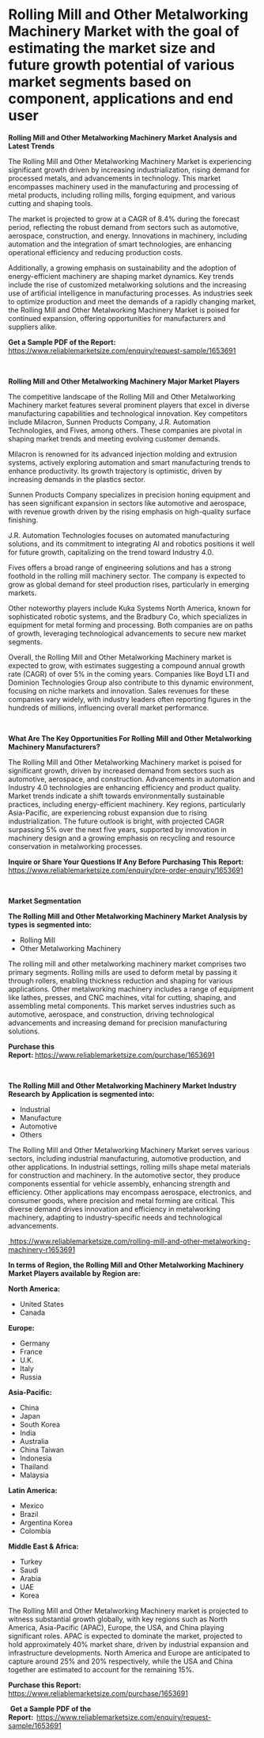 <p><h1>Rolling Mill and Other Metalworking Machinery Market with the goal of estimating the market size and future growth potential of various market segments based on component, applications and end user</h1></p><p><strong>Rolling Mill and Other Metalworking Machinery Market Analysis and Latest Trends</strong></p>
<p><p>The Rolling Mill and Other Metalworking Machinery Market is experiencing significant growth driven by increasing industrialization, rising demand for processed metals, and advancements in technology. This market encompasses machinery used in the manufacturing and processing of metal products, including rolling mills, forging equipment, and various cutting and shaping tools. </p><p>The market is projected to grow at a CAGR of 8.4% during the forecast period, reflecting the robust demand from sectors such as automotive, aerospace, construction, and energy. Innovations in machinery, including automation and the integration of smart technologies, are enhancing operational efficiency and reducing production costs. </p><p>Additionally, a growing emphasis on sustainability and the adoption of energy-efficient machinery are shaping market dynamics. Key trends include the rise of customized metalworking solutions and the increasing use of artificial intelligence in manufacturing processes. As industries seek to optimize production and meet the demands of a rapidly changing market, the Rolling Mill and Other Metalworking Machinery Market is poised for continued expansion, offering opportunities for manufacturers and suppliers alike.</p></p>
<p><strong>Get a Sample PDF of the Report:&nbsp;</strong> <a href="https://www.reliablemarketsize.com/enquiry/request-sample/1653691?utm_campaign=2113&utm_medium=2&utm_source=Github&utm_content=ia&utm_term=18042025&utm_id=rolling-mill-and-other-metalworking-machinery">https://www.reliablemarketsize.com/enquiry/request-sample/1653691</a></p>
<p>&nbsp;</p>
<p><strong>Rolling Mill and Other Metalworking Machinery Major Market Players</strong></p>
<p><p>The competitive landscape of the Rolling Mill and Other Metalworking Machinery market features several prominent players that excel in diverse manufacturing capabilities and technological innovation. Key competitors include Milacron, Sunnen Products Company, J.R. Automation Technologies, and Fives, among others. These companies are pivotal in shaping market trends and meeting evolving customer demands.</p><p>Milacron is renowned for its advanced injection molding and extrusion systems, actively exploring automation and smart manufacturing trends to enhance productivity. Its growth trajectory is optimistic, driven by increasing demands in the plastics sector.</p><p>Sunnen Products Company specializes in precision honing equipment and has seen significant expansion in sectors like automotive and aerospace, with revenue growth driven by the rising emphasis on high-quality surface finishing.</p><p>J.R. Automation Technologies focuses on automated manufacturing solutions, and its commitment to integrating AI and robotics positions it well for future growth, capitalizing on the trend toward Industry 4.0.</p><p>Fives offers a broad range of engineering solutions and has a strong foothold in the rolling mill machinery sector. The company is expected to grow as global demand for steel production rises, particularly in emerging markets.</p><p>Other noteworthy players include Kuka Systems North America, known for sophisticated robotic systems, and the Bradbury Co, which specializes in equipment for metal forming and processing. Both companies are on paths of growth, leveraging technological advancements to secure new market segments.</p><p>Overall, the Rolling Mill and Other Metalworking Machinery market is expected to grow, with estimates suggesting a compound annual growth rate (CAGR) of over 5% in the coming years. Companies like Boyd LTI and Dominion Technologies Group also contribute to this dynamic environment, focusing on niche markets and innovation. Sales revenues for these companies vary widely, with industry leaders often reporting figures in the hundreds of millions, influencing overall market performance.</p></p>
<p>&nbsp;</p>
<p><strong>What Are The Key Opportunities For Rolling Mill and Other Metalworking Machinery Manufacturers?</strong></p>
<p><p>The Rolling Mill and Other Metalworking Machinery market is poised for significant growth, driven by increased demand from sectors such as automotive, aerospace, and construction. Advancements in automation and Industry 4.0 technologies are enhancing efficiency and product quality. Market trends indicate a shift towards environmentally sustainable practices, including energy-efficient machinery. Key regions, particularly Asia-Pacific, are experiencing robust expansion due to rising industrialization. The future outlook is bright, with projected CAGR surpassing 5% over the next five years, supported by innovation in machinery design and a growing emphasis on recycling and resource conservation in metalworking processes.</p></p>
<p><strong>Inquire or Share Your Questions If Any Before Purchasing This Report:</strong> <a href="https://www.reliablemarketsize.com/enquiry/pre-order-enquiry/1653691?utm_campaign=2113&utm_medium=2&utm_source=Github&utm_content=ia&utm_term=18042025&utm_id=rolling-mill-and-other-metalworking-machinery">https://www.reliablemarketsize.com/enquiry/pre-order-enquiry/1653691</a></p>
<p>&nbsp;</p>
<p><strong>Market Segmentation</strong></p>
<p><strong>The Rolling Mill and Other Metalworking Machinery Market Analysis by types is segmented into:</strong></p>
<p><ul><li>Rolling Mill</li><li>Other Metalworking Machinery</li></ul></p>
<p><p>The rolling mill and other metalworking machinery market comprises two primary segments. Rolling mills are used to deform metal by passing it through rollers, enabling thickness reduction and shaping for various applications. Other metalworking machinery includes a range of equipment like lathes, presses, and CNC machines, vital for cutting, shaping, and assembling metal components. This market serves industries such as automotive, aerospace, and construction, driving technological advancements and increasing demand for precision manufacturing solutions.</p></p>
<p><strong>Purchase this Report:&nbsp;</strong><a href="https://www.reliablemarketsize.com/purchase/1653691?utm_campaign=2113&utm_medium=2&utm_source=Github&utm_content=ia&utm_term=18042025&utm_id=rolling-mill-and-other-metalworking-machinery">https://www.reliablemarketsize.com/purchase/1653691</a></p>
<p>&nbsp;</p>
<p><strong>The Rolling Mill and Other Metalworking Machinery Market Industry Research by Application is segmented into:</strong></p>
<p><ul><li>Industrial</li><li>Manufacture</li><li>Automotive</li><li>Others</li></ul></p>
<p><p>The Rolling Mill and Other Metalworking Machinery Market serves various sectors, including industrial manufacturing, automotive production, and other applications. In industrial settings, rolling mills shape metal materials for construction and machinery. In the automotive sector, they produce components essential for vehicle assembly, enhancing strength and efficiency. Other applications may encompass aerospace, electronics, and consumer goods, where precision and metal forming are critical. This diverse demand drives innovation and efficiency in metalworking machinery, adapting to industry-specific needs and technological advancements.</p></p>
<p><a href="https://www.reliablemarketsize.com/rolling-mill-and-other-metalworking-machinery-r1653691?utm_campaign=2113&utm_medium=2&utm_source=Github&utm_content=ia&utm_term=18042025&utm_id=rolling-mill-and-other-metalworking-machinery">&nbsp;https://www.reliablemarketsize.com/rolling-mill-and-other-metalworking-machinery-r1653691</a></p>
<p><strong>In terms of Region, the Rolling Mill and Other Metalworking Machinery Market Players available by Region are:</strong></p>
<p>
    <p> <strong> North America: </strong>
        <ul>
            <li>United States</li>
            <li>Canada</li>
        </ul>
        </p> 
    <p> <strong> Europe: </strong>
        <ul>
            <li>Germany</li>
            <li>France</li>
            <li>U.K.</li>
            <li>Italy</li>
            <li>Russia</li>
        </ul>
        </p> 
    <p> <strong> Asia-Pacific: </strong>
        <ul>
            <li>China</li>
            <li>Japan</li>
            <li>South Korea</li>
            <li>India</li>
            <li>Australia</li>
            <li>China Taiwan</li>
            <li>Indonesia</li>
            <li>Thailand</li>
            <li>Malaysia</li>
        </ul>
        </p> 
    <p> <strong> Latin America: </strong>
        <ul>
            <li>Mexico</li>
            <li>Brazil</li>
            <li>Argentina Korea</li>
            <li>Colombia</li>
        </ul>
        </p> 
    <p> <strong> Middle East & Africa: </strong>
        <ul>
            <li>Turkey</li>
            <li>Saudi</li>
            <li>Arabia</li>
            <li>UAE</li>
            <li>Korea</li>
        </ul>
    </p>
    </p>
<p><p>The Rolling Mill and Other Metalworking Machinery market is projected to witness substantial growth globally, with key regions such as North America, Asia-Pacific (APAC), Europe, the USA, and China playing significant roles. APAC is expected to dominate the market, projected to hold approximately 40% market share, driven by industrial expansion and infrastructure developments. North America and Europe are anticipated to capture around 25% and 20% respectively, while the USA and China together are estimated to account for the remaining 15%.</p></p>
<p><strong>Purchase this Report: </strong><a href="https://www.reliablemarketsize.com/purchase/1653691?utm_campaign=2113&utm_medium=2&utm_source=Github&utm_content=ia&utm_term=18042025&utm_id=rolling-mill-and-other-metalworking-machinery">https://www.reliablemarketsize.com/purchase/1653691</a></p>
<p>&nbsp;<strong>Get a Sample PDF of the Report:&nbsp;&nbsp;</strong><a href="https://www.reliablemarketsize.com/enquiry/request-sample/1653691?utm_campaign=2113&utm_medium=2&utm_source=Github&utm_content=ia&utm_term=18042025&utm_id=rolling-mill-and-other-metalworking-machinery">https://www.reliablemarketsize.com/enquiry/request-sample/1653691</a></p>
<p><strong></strong></p>
<p><p></p><p></p><p></p></p>